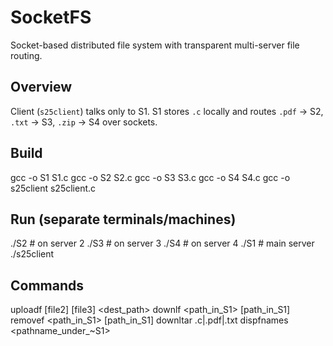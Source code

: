 # SocketFS
Socket-based distributed file system with transparent multi-server file routing.

## Overview
Client (`s25client`) talks only to S1. S1 stores `.c` locally and routes `.pdf` → S2, `.txt` → S3, `.zip` → S4 over sockets.

## Build
gcc -o S1 S1.c
gcc -o S2 S2.c
gcc -o S3 S3.c
gcc -o S4 S4.c
gcc -o s25client s25client.c

## Run (separate terminals/machines)
./S2    # on server 2
./S3    # on server 3
./S4    # on server 4
./S1    # main server
./s25client

## Commands
uploadf <file1> [file2] [file3] <dest_path>
downlf <path_in_S1> [path_in_S1]
removef <path_in_S1> [path_in_S1]
downltar .c|.pdf|.txt
dispfnames <pathname_under_~S1>
